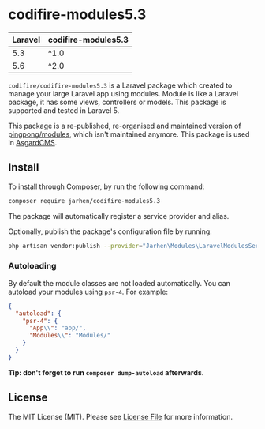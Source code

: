 # codifire-modules5.3

| **Laravel**  |  **codifire-modules5.3** |
|---|---|
| 5.3  | ^1.0  |
| 5.6  | ^2.0  |

`codifire/codifire-modules5.3` is a Laravel package which created to manage your large Laravel app using modules. Module is like a Laravel package, it has some views, controllers or models. This package is supported and tested in Laravel 5.

This package is a re-published, re-organised and maintained version of [pingpong/modules](https://github.com/pingpong-labs/modules), which isn't maintained anymore. This package is used in [AsgardCMS](https://asgardcms.com/).

## Install

To install through Composer, by run the following command:

``` bash
composer require jarhen/codifire-modules5.3
```

The package will automatically register a service provider and alias.

Optionally, publish the package's configuration file by running:

``` bash
php artisan vendor:publish --provider="Jarhen\Modules\LaravelModulesServiceProvider"
```

### Autoloading

By default the module classes are not loaded automatically. You can autoload your modules using `psr-4`. For example:

``` json
{
  "autoload": {
    "psr-4": {
      "App\\": "app/",
      "Modules\\": "Modules/"
    }
  }
}
```

**Tip: don't forget to run `composer dump-autoload` afterwards.**


## License

The MIT License (MIT). Please see [License File](LICENSE.md) for more information.
